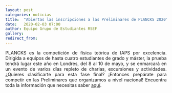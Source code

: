 ```yaml
---
layout: post
categories: noticias
title:  "Abiertas las inscripciones a las Preliminares de PLANCKS 2020"
date:   2020-02-03 07:00
author: Equipo Grupo de Estudiantes RSEF
gallery:
redirect_from:
---
```


<p style="text-align: justify">
  PLANCKS es la competición de física teórica de IAPS por excelencia. Dirigida a equipos de hasta cuatro estudiantes de grado y máster,
  la prueba tendrá lugar este año en Londres, del 8 al 10 de mayo, y se enmarcará en un evento de varios días repleto de charlas,
  excursiones y actividades. ¿Quieres clasificarte para esta fase final? ¡Entonces prepárate para competir en las Preliminares que
  organizamos a nivel nacional! Encuentra toda la información que necesitas saber <a href="/eventos-internacionales/2020/03/06/PreliminaresPLANCKS2020/">aquí</a>.
</p>

